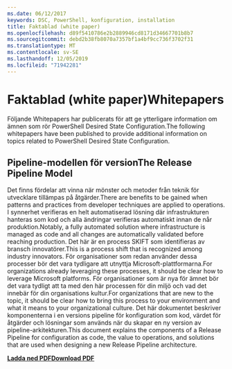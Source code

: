 ```yaml
---
ms.date: 06/12/2017
keywords: DSC, PowerShell, konfiguration, installation
title: Faktablad (white paper)
ms.openlocfilehash: d89f5410786e2b2889946cd8171d34667701b8b7
ms.sourcegitcommit: debd2b38fb8070a7357bf1a4bf9cc736f3702f31
ms.translationtype: MT
ms.contentlocale: sv-SE
ms.lasthandoff: 12/05/2019
ms.locfileid: "71942281"
---
```

# <a name="whitepapers"></a><span data-ttu-id="0c6e5-103">Faktablad (white paper)</span><span class="sxs-lookup"><span data-stu-id="0c6e5-103">Whitepapers</span></span>

<span data-ttu-id="0c6e5-104">Följande Whitepapers har publicerats för att ge ytterligare information om ämnen som rör PowerShell Desired State Configuration.</span><span class="sxs-lookup"><span data-stu-id="0c6e5-104">The following whitepapers have been published to provide additional information on topics related to PowerShell Desired State Configuration.</span></span>

## <a name="the-release-pipeline-model"></a><span data-ttu-id="0c6e5-105">Pipeline-modellen för version</span><span class="sxs-lookup"><span data-stu-id="0c6e5-105">The Release Pipeline Model</span></span>
<span data-ttu-id="0c6e5-106">Det finns fördelar att vinna när mönster och metoder från teknik för utvecklare tillämpas på åtgärder.</span><span class="sxs-lookup"><span data-stu-id="0c6e5-106">There are benefits to be gained when patterns and practices from developer techniques are applied to operations.</span></span> <span data-ttu-id="0c6e5-107">I synnerhet verifieras en helt automatiserad lösning där infrastrukturen hanteras som kod och alla ändringar verifieras automatiskt innan de når produktion.</span><span class="sxs-lookup"><span data-stu-id="0c6e5-107">Notably, a fully automated solution where infrastructure is managed as code and all changes are automatically validated before reaching production.</span></span> <span data-ttu-id="0c6e5-108">Det här är en process SKIFT som identifieras av bransch innovatörer.</span><span class="sxs-lookup"><span data-stu-id="0c6e5-108">This is a process shift that is recognized among industry innovators.</span></span> <span data-ttu-id="0c6e5-109">För organisationer som redan använder dessa processer bör det vara tydligare att utnyttja Microsoft-plattformarna.</span><span class="sxs-lookup"><span data-stu-id="0c6e5-109">For organizations already leveraging these processes, it should be clear how to leverage Microsoft platforms.</span></span> <span data-ttu-id="0c6e5-110">För organisationer som är nya för ämnet bör det vara tydligt att ta med den här processen för din miljö och vad det innebär för din organisations kultur.</span><span class="sxs-lookup"><span data-stu-id="0c6e5-110">For organizations that are new to the topic, it should be clear how to bring this process to your environment and what it means to your organizational culture.</span></span> <span data-ttu-id="0c6e5-111">Det här dokumentet beskriver komponenterna i en versions pipeline för konfiguration som kod, värdet för åtgärder och lösningar som används när du skapar en ny version av pipeline-arkitekturen.</span><span class="sxs-lookup"><span data-stu-id="0c6e5-111">This document explains the components of a Release Pipeline for configuration as code, the value to operations, and solutions that are used when designing a new Release Pipeline architecture.</span></span>

<span data-ttu-id="0c6e5-112">**[Ladda ned PDF](https://aka.ms/thereleasepipelinemodelpdf)**</span><span class="sxs-lookup"><span data-stu-id="0c6e5-112">**[Download PDF](https://aka.ms/thereleasepipelinemodelpdf)**</span></span>